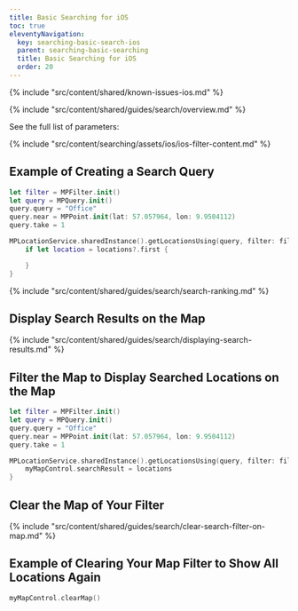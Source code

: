 ```yaml
---
title: Basic Searching for iOS
toc: true
eleventyNavigation:
  key: searching-basic-search-ios
  parent: searching-basic-searching
  title: Basic Searching for iOS
  order: 20
---
```


<!-- Known Issues -->
{% include "src/content/shared/known-issues-ios.md" %}

{% include "src/content/shared/guides/search/overview.md" %}

See the full list of parameters:

{% include "src/content/searching/assets/ios/ios-filter-content.md" %}

## Example of Creating a Search Query

```swift
let filter = MPFilter.init()
let query = MPQuery.init()
query.query = "Office"
query.near = MPPoint.init(lat: 57.057964, lon: 9.9504112)
query.take = 1

MPLocationService.sharedInstance().getLocationsUsing(query, filter: filter) { (locations, error) in
    if let location = locations?.first {

    }
}
```

{% include "src/content/shared/guides/search/search-ranking.md" %}

## Display Search Results on the Map

{% include "src/content/shared/guides/search/displaying-search-results.md" %}

## Filter the Map to Display Searched Locations on the Map

```swift
let filter = MPFilter.init()
let query = MPQuery.init()
query.query = "Office"
query.near = MPPoint.init(lat: 57.057964, lon: 9.9504112)
query.take = 1

MPLocationService.sharedInstance().getLocationsUsing(query, filter: filter) { (locations, error) in
    myMapControl.searchResult = locations
}
```

## Clear the Map of Your Filter

{% include "src/content/shared/guides/search/clear-search-filter-on-map.md" %}

## Example of Clearing Your Map Filter to Show All Locations Again

```swift
myMapControl.clearMap()
```
